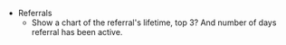 * Referrals
  * Show a chart of the referral's lifetime, top 3? And number of days referral has been active.
